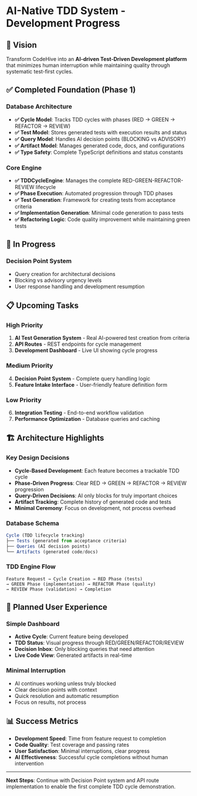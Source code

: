 # AI-Native TDD System - Development Progress

## 🎯 Vision

Transform CodeHive into an **AI-driven Test-Driven Development platform** that minimizes human interruption while maintaining quality through systematic test-first cycles.

## ✅ Completed Foundation (Phase 1)

### Database Architecture

- **✅ Cycle Model**: Tracks TDD cycles with phases (RED → GREEN → REFACTOR → REVIEW)
- **✅ Test Model**: Stores generated tests with execution results and status
- **✅ Query Model**: Handles AI decision points (BLOCKING vs ADVISORY)
- **✅ Artifact Model**: Manages generated code, docs, and configurations
- **✅ Type Safety**: Complete TypeScript definitions and status constants

### Core Engine

- **✅ TDDCycleEngine**: Manages the complete RED-GREEN-REFACTOR-REVIEW lifecycle
- **✅ Phase Execution**: Automated progression through TDD phases
- **✅ Test Generation**: Framework for creating tests from acceptance criteria
- **✅ Implementation Generation**: Minimal code generation to pass tests
- **✅ Refactoring Logic**: Code quality improvement while maintaining green tests

## 🔄 In Progress

### Decision Point System

- Query creation for architectural decisions
- Blocking vs advisory urgency levels
- User response handling and development resumption

## 📋 Upcoming Tasks

### High Priority

1. **AI Test Generation System** - Real AI-powered test creation from criteria
2. **API Routes** - REST endpoints for cycle management
3. **Development Dashboard** - Live UI showing cycle progress

### Medium Priority

4. **Decision Point System** - Complete query handling logic
5. **Feature Intake Interface** - User-friendly feature definition form

### Low Priority

6. **Integration Testing** - End-to-end workflow validation
7. **Performance Optimization** - Database queries and caching

## 🏗️ Architecture Highlights

### Key Design Decisions

- **Cycle-Based Development**: Each feature becomes a trackable TDD cycle
- **Phase-Driven Progress**: Clear RED → GREEN → REFACTOR → REVIEW progression
- **Query-Driven Decisions**: AI only blocks for truly important choices
- **Artifact Tracking**: Complete history of generated code and tests
- **Minimal Ceremony**: Focus on development, not process overhead

### Database Schema

```typescript
Cycle (TDD lifecycle tracking)
├── Tests (generated from acceptance criteria)
├── Queries (AI decision points)
└── Artifacts (generated code/docs)
```

### TDD Engine Flow

```
Feature Request → Cycle Creation → RED Phase (tests)
→ GREEN Phase (implementation) → REFACTOR Phase (quality)
→ REVIEW Phase (validation) → Completion
```

## 🎨 Planned User Experience

### Simple Dashboard

- **Active Cycle**: Current feature being developed
- **TDD Status**: Visual progress through RED/GREEN/REFACTOR/REVIEW
- **Decision Inbox**: Only blocking queries that need attention
- **Live Code View**: Generated artifacts in real-time

### Minimal Interruption

- AI continues working unless truly blocked
- Clear decision points with context
- Quick resolution and automatic resumption
- Focus on results, not process

## 📊 Success Metrics

- **Development Speed**: Time from feature request to completion
- **Code Quality**: Test coverage and passing rates
- **User Satisfaction**: Minimal interruptions, clear progress
- **AI Effectiveness**: Successful cycle completions without human intervention

---

**Next Steps**: Continue with Decision Point system and API route implementation to enable the first complete TDD cycle demonstration.
